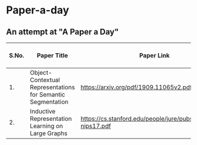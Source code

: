 # Paper-a-day
## An attempt at "A Paper a Day"

| S.No. | Paper Title | Paper Link | Paper Implementation Link | Status |
| --- | --- | --- | --- | --- |
| 1. | Object-Contextual Representations for Semantic Segmentation | https://arxiv.org/pdf/1909.11065v2.pdf | [Notebook](Object-Contextual-Representations-for-Semantic-Segmentation.ipynb) | **WIP** |
| 2. | Inductive Representation Learning on Large Graphs | https://cs.stanford.edu/people/jure/pubs/graphsage-nips17.pdf | | **Not Started Yet**|
